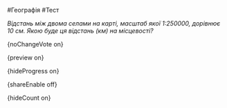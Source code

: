 #Географія #Тест

*Відстань між двома селами на карті, масштаб якої 1:250000, дорівнює 10 см. Якою буде ця відстань (км) на місцевості?*

{noChangeVote on}

{preview on}

{hideProgress on}

{shareEnable off}

{hideCount on}

